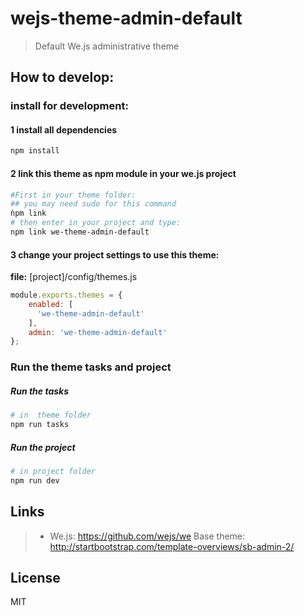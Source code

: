 # wejs-theme-admin-default

> Default We.js administrative theme

## How to develop:

### install for development:

#### 1 install all dependencies
```sh
npm install
```

#### 2 link this theme as npm module in your we.js project
```sh
#First in your theme folder:
## you may need sudo for this command
ǹpm link 
# then enter in your project and type:
npm link we-theme-admin-default
```

#### 3 change your project settings to use this theme:

**file:** [project]/config/themes.js
```js
module.exports.themes = {
    enabled: [
      'we-theme-admin-default'
    ],
    admin: 'we-theme-admin-default'
};
```

### Run the theme tasks and project

##### Run the tasks
```sh
# in  theme folder
npm run tasks
```

##### Run the project
```sh
# in project folder
npm run dev
```

## Links

> * We.js: https://github.com/wejs/we
> Base theme: http://startbootstrap.com/template-overviews/sb-admin-2/

## License

MIT

